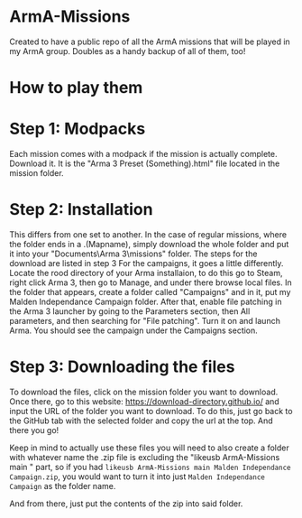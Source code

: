 # ArmA-Missions

Created to have a public repo of all the ArmA missions that will be played in my ArmA group. Doubles as a handy backup of all of them, too!

# How to play them

# Step 1: Modpacks
Each mission comes with a modpack if the mission is actually complete. Download it. It is the "Arma 3 Preset (Something).html" file located in the mission folder.

# Step 2: Installation
This differs from one set to another. In the case of regular missions, where the folder ends in a .(Mapname), simply download the whole folder and put it into your "Documents\Arma 3\missions" folder. The steps for the download are listed in step 3
For the campaigns, it goes a little differently. Locate the rood directory of your Arma installaion, to do this go to Steam, right click Arma 3, then go to Manage, and under there browse local files. In the folder that appears, create a folder called "Campaigns" and in it, put my Malden Independance Campaign folder. 
After that, enable file patching in the Arma 3 launcher by going to the Parameters section, then All parameters, and then searching for "File patching". Turn it on and launch Arma. You should see the campaign under the Campaigns section.

# Step 3: Downloading the files
To download the files, click on the mission folder you want to download. Once there, go to this website: https://download-directory.github.io/ and input the URL of the folder you want to download. To do this, just go back to the GitHub tab with the selected folder and copy the url at the top.
And there you go! 

Keep in mind to actually use these files you will need to also create a folder with whatever name the .zip file is excluding the "likeusb ArmA-Missions main " part, so if you had
`likeusb ArmA-Missions main Malden Independance Campaign.zip`, you would want to turn it into just `Malden Independance Campaign` as the folder name.

And from there, just put the contents of the zip into said folder.
